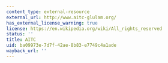 ```yaml
---
content_type: external-resource
external_url: http://www.aitc-glulam.org/
has_external_license_warning: true
license: https://en.wikipedia.org/wiki/All_rights_reserved
status: ''
title: AITC
uid: ba09973e-7d7f-42ae-8b83-e7749c4a1ade
wayback_url: ''
---
```

